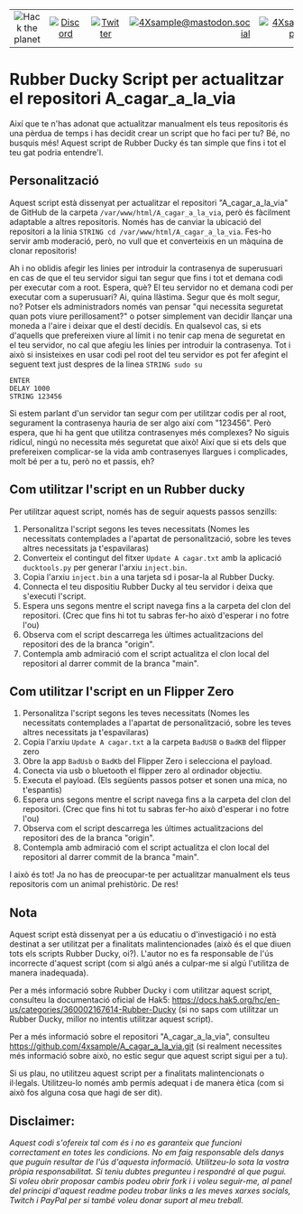|               |               |               |               |               |               |
|:-------------:|:-------------:|:-------------:|-------------:|-------------:|-------------:|
| ![Hack the planet](https://img.shields.io/badge/Hack-The%20Planet-orange) | [![Discord](https://img.shields.io/discord/667340023829626920?logo=discord)](https://discord.gg/ahVq54p) | [![Twitter](https://img.shields.io/twitter/follow/4xsample?style=social&logo=twitter)](https://twitter.com/4xsample/follow?screen_name=shields_io) | [![4Xsample@mastodon.social](https://img.shields.io/badge/Mastodon-@4Xsample-blueviolet?style=for-the-badge&logo=mastodon)](https://mastodon.social/@4Xsample) | [![4Xsample](https://img.shields.io/badge/Twitch-4Xsample-6441A4?style=for-the-badge&logo=twitch)](https://twitch.tv/4Xsample) | [![PayPal](https://img.shields.io/badge/PayPal-00457C?style=for-the-badge&logo=paypal&logoColor=white)](https://www.paypal.com/donate/?hosted_button_id=EFVMSRHVBNJP4) |

# Rubber Ducky Script per actualitzar el repositori A_cagar_a_la_via

Així que te n'has adonat que actualitzar manualment els teus repositoris és una pèrdua de temps i has decidit crear un script que ho faci per tu? Bé, no busquis més! Aquest script de Rubber Ducky és tan simple que fins i tot el teu gat podria entendre'l.

## Personalització

Aquest script està dissenyat per actualitzar el repositori "A_cagar_a_la_via" de GitHub de la carpeta `/var/www/html/A_cagar_a_la_via`, però és fàcilment adaptable a altres repositoris. Només has de canviar la ubicació del repositori a la línia `STRING cd /var/www/html/A_cagar_a_la_via`. Fes-ho servir amb moderació, però, no vull que et converteixis en un màquina de clonar repositoris!

Ah i no oblidis afegir les linies per introduir la contrasenya de superusuari en cas de que el teu servidor sigui tan segur que fins i tot et demana codi per executar com a root. Espera, què? El teu servidor no et demana codi per executar com a superusuari? Ai, quina llàstima. Segur que és molt segur, no? Potser els administradors només van pensar "qui necessita seguretat quan pots viure perillosament?" o potser simplement van decidir llançar una moneda a l'aire i deixar que el destí decidís. En qualsevol cas, si ets d'aquells que prefereixen viure al límit i no tenir cap mena de seguretat en el teu servidor, no cal que afegiu les línies per introduir la contrasenya.
Tot i això si insisteixes en usar codi pel root del teu servidor es pot fer afegint el seguent text just despres de la linea `STRING sudo su`

```plaintext
ENTER
DELAY 1000
STRING 123456
```

Si estem parlant d'un servidor tan segur com per utilitzar codis per al root, segurament la contrasenya hauria de ser algo així com "123456". Però espera, que hi ha gent que utilitza contrasenyes més complexes? No siguis ridícul, ningú no necessita més seguretat que això! Així que si ets dels que prefereixen complicar-se la vida amb contrasenyes llargues i complicades, molt bé per a tu, però no et passis, eh?

## Com utilitzar l'script en un Rubber ducky

Per utilitzar aquest script, només has de seguir aquests passos senzills:

1. Personalitza l'script segons les teves necessitats (Nomes les necessitats contemplades a l'apartat de personalització, sobre les teves altres necessitats ja t'espavilaras)
2. Converteix el contingut del fitxer `Update A cagar.txt` amb la aplicació `ducktools.py` per generar l'arxiu `inject.bin`.
3. Copia l'arxiu `inject.bin` a una tarjeta sd i posar-la al Rubber Ducky.
4. Connecta el teu dispositiu Rubber Ducky al teu servidor i deixa que s'executi l'script.
5. Espera uns segons mentre el script navega fins a la carpeta del clon del repositori. (Crec que fins hi tot tu sabras fer-ho això d'esperar i no fotre l'ou)
6. Observa com el script descarrega les últimes actualitzacions del repositori des de la branca "origin".
7. Contempla amb admiració com el script actualitza el clon local del repositori al darrer commit de la branca "main".

## Com utilitzar l'script en un Flipper Zero

1. Personalitza l'script segons les teves necessitats (Nomes les necessitats contemplades a l'apartat de personalització, sobre les teves altres necessitats ja t'espavilaras)
2. Copia l'arxiu `Update A cagar.txt` a la carpeta `BadUSB` o `BadKB` del flipper zero
3. Obre la app `BadUsb` o `BadKb` del Flipper Zero i selecciona el payload.
4. Conecta via usb o bluetooth el flipper zero al ordinador objectiu.
5. Executa el payload. (Els següents passos potser et sonen una mica, no t'espantis)
6. Espera uns segons mentre el script navega fins a la carpeta del clon del repositori. (Crec que fins hi tot tu sabras fer-ho això d'esperar i no fotre l'ou)
7. Observa com el script descarrega les últimes actualitzacions del repositori des de la branca "origin".
8. Contempla amb admiració com el script actualitza el clon local del repositori al darrer commit de la branca "main".


I això és tot! Ja no has de preocupar-te per actualitzar manualment els teus repositoris com un animal prehistòric. De res!


## Nota

Aquest script està dissenyat per a ús educatiu o d'investigació i no està destinat a ser utilitzat per a finalitats malintencionades (això és el que diuen tots els scripts Rubber Ducky, oi?). L'autor no es fa responsable de l'ús incorrecte d'aquest script (com si algú anés a culpar-me si algú l'utilitza de manera inadequada).

Per a més informació sobre Rubber Ducky i com utilitzar aquest script, consulteu la documentació oficial de Hak5: https://docs.hak5.org/hc/en-us/categories/360002167614-Rubber-Ducky (si no saps com utilitzar un Rubber Ducky, millor no intentis utilitzar aquest script).

Per a més informació sobre el repositori "A_cagar_a_la_via", consulteu https://github.com/4xsample/A_cagar_a_la_via.git (si realment necessites més informació sobre això, no estic segur que aquest script sigui per a tu).

Si us plau, no utilitzeu aquest script per a finalitats malintencionats o il·legals. Utilitzeu-lo només amb permís adequat i de manera ètica (com si això fos alguna cosa que hagi de ser dit).

## Disclaimer: 
*Aquest codi s'ofereix tal com és i no es garanteix que funcioni correctament en totes les condicions. No em faig responsable dels danys que puguin resultar de l'ús d'aquesta informació. Utilitzeu-lo sota la vostra pròpia responsabilitat. Si teniu dubtes pregunteu i respondré al que pugui. Si voleu obrir proposar cambis podeu obrir fork i i voleu seguir-me, al panel del principi d'aquest readme podeu trobar links a les meves xarxes socials, Twitch i PayPal per si també voleu donar suport al meu treball.*
